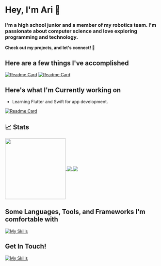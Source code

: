 # Hey, I'm Ari 🤙
### **I'm a high school junior and a member of my robotics team. I'm passionate about computer science and love exploring programming and technology.**

**Check out my projects, and let's connect! 🚀**

## Here are a few things I've accomplished
[![Readme Card](https://github-readme-stats.vercel.app/api/pin/?username=aridavidson001&repo=Jump-rope-calculator&theme=gotham&show_owner=true)](https://github.com/aridavidson001/Jump-rope-calculator)
[![Readme Card](https://github-readme-stats.vercel.app/api/pin/?username=aridavidson001&repo=4829TigerScout&theme=gotham&show_owner=true)](https://github.com/aridavidson001/4829TigerScout
)



## Here's what I'm Currently working on
- Learning Flutter and Swift for app development.

[![Readme Card](https://github-readme-stats.vercel.app/api/pin/?username=aridavidson001&repo=tigerscout-flutter&theme=gotham&show_owner=true)](https://github.com/aridavidson001/tigerscout-flutter)


## 📈 Stats

<a href="https://github.com/anuraghazra/github-readme-stats">
  <img height=200 align="center" src="https://github-readme-stats.vercel.app/api?username=aridavidson001&show_icons=true&theme=gotham&card_width=100&hide_title=true"/>
</a>

<a href="https://github.com/anuraghazra/github-readme-stats">
  <img align="center" src="https://github-readme-streak-stats.herokuapp.com?user=aridavidson001&theme=gotham"/>
</a>

<a href="https://github.com/anuraghazra/github-readme-stats">
  <img align="center" src="https://github-readme-stats.vercel.app/api/top-langs/?username=aridavidson001&theme=gotham&layout=donut&card_width=gotham" />
</a>

## Some Languages, Tools, and Frameworks I'm comfortable with
  [![My Skills](https://skillicons.dev/icons?i=py,java,html,cpp,dart,flutter,qt,react,firebase,opencv,git,gradle)](https://skillicons.dev)


## Get In Touch!
[![My Skills](https://skillicons.dev/icons?i=gmail)](https://mailto:aridavidson00@gmail.com)
<!--
**aridavidson001/aridavidson001** is a ✨ _special_ ✨ repository because its `README.md` (this file) appears on your GitHub profile.

Here are some ideas to get you started:

- 🔭 I’m currently working on ...
- 🌱 I’m currently learning ...
- 👯 I’m looking to collaborate on ...
- 🤔 I’m looking for help with ...
- 💬 Ask me about ...
- 📫 How to reach me: ...
- 😄 Pronouns: ...
- ⚡ Fun fact: ...
-->
